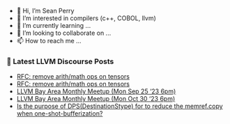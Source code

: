 - 👋 Hi, I’m Sean Perry
- 👀 I’m interested in compilers (c++, COBOL, llvm)
- 🌱 I’m currently learning ...
- 💞️ I’m looking to collaborate on ...
- 📫 How to reach me ...

<!---
s66perry/s66perry is a ✨ special ✨ repository because its `README.md` (this file) appears on your GitHub profile.
You can click the Preview link to take a look at your changes.
--->
### 📕 Latest LLVM Discourse Posts

<!-- DISCOURSE-LLVM:START -->
- [RFC: remove arith/math ops on tensors](https://discourse.llvm.org/t/rfc-remove-arith-math-ops-on-tensors/74357?page=2#post_29)
- [RFC: remove arith/math ops on tensors](https://discourse.llvm.org/t/rfc-remove-arith-math-ops-on-tensors/74357?page=2#post_28)
- [LLVM Bay Area Monthly Meetup &lpar;Mon Sep 25 ‘23 6pm&rpar;](https://discourse.llvm.org/t/llvm-bay-area-monthly-meetup-mon-sep-25-23-6pm/73431#post_4)
- [LLVM Bay Area Monthly Meetup &lpar;Mon Oct 30 ‘23 6pm&rpar;](https://discourse.llvm.org/t/llvm-bay-area-monthly-meetup-mon-oct-30-23-6pm/74436#post_1)
- [Is the purpose of DPS&lpar;DestinationStype&rpar; for to reduce the memref.copy when one-shot-bufferization?](https://discourse.llvm.org/t/is-the-purpose-of-dps-destinationstype-for-to-reduce-the-memref-copy-when-one-shot-bufferization/74396#post_6)
<!-- DISCOURSE-LLVM:END -->
